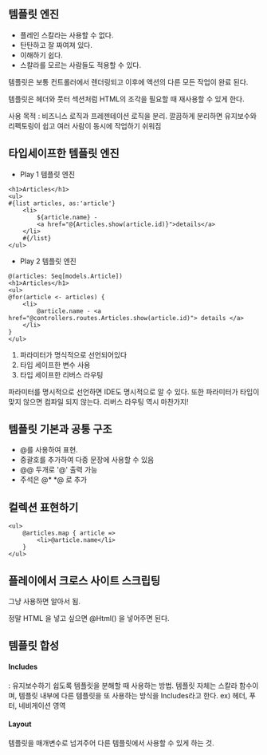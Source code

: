 ## 템플릿 엔진

* 플레인 스칼라는 사용할 수 없다.
* 탄탄하고 잘 짜여져 있다.
* 이해하기 쉽다.
* 스칼라를 모르는 사람들도 적용할 수 있다.

템플릿은 보통 컨트롤러에서 렌더링되고 이후에 액션의 다른 모든 작업이 완료 된다.

템플릿은 헤더와 풋터 섹션처럼 HTML의 조각을 필요할 때 재사용할 수 있게 한다.

사용 목적 : 비즈니스 로직과 프레젠테이션 로직을 분리. 깔끔하게 분리하면
유지보수와 리펙토링이 쉽고 여러 사람이 동시에 작업하기 쉬워짐

## 타입세이프한 템플릿 엔진
 
- Play 1 템플릿 엔진
```
<h1>Articles</h1>
<ul>
#{list articles, as:'article'}
    <li>
        ${article.name} -
        <a href="@{Articles.show(article.id)}">details</a>
    </li>
    #{/list}
</ul>
```

- Play 2 템플릿 엔진
```
@(articles: Seq[models.Article])
<h1>Articles</h1>
<ul>
@for(article <- articles) {
    <li>
        @article.name - <a href="@controllers.routes.Articles.show(article.id)"> details </a>
    </li>
}
</ul>
```
1. 파라미터가 명식적으로 선언되어있다
2. 타입 세이프한 변수 사용
3. 타입 세이프한 리버스 라우팅

파라미터를 명시적으로 선언하면 IDE도 명시적으로 알 수
있다. 또한 파라미터가 타입이 맞지 않으면 컴파일 되지
않는다. 리버스 라우팅 역시 마찬가지!


## 템플릿 기본과 공통 구조

- @를 사용하여 표현.
- 중괄호를 추가하여 다중 문장에 사용할 수 있음
- @@ 두개로 '@' 출력 가능
- 주석은 @* *@ 로 추가

## 컬렉션 표현하기
```
<ul>
    @articles.map { article =>
        <li>@article.name</li>
    }
</ul>
```
## 플레이에서 크로스 사이트 스크립팅

그냥 사용하면 알아서 됨.

정말 HTML 을 넣고 싶으면 @Html() 을 넣어주면 된다.


## 템플릿 합성

#### Includes
: 유지보수하기 쉽도록 템플릿을 분해할 때 사용하는 방법. 템플릿 자체는 스칼라
함수이며, 템플릿 내부에 다른 템플릿을 또 사용하는 방식을 Includes라고 한다.
ex) 헤더, 푸터, 네비게이션 영역

#### Layout
템플릿을 매개변수로 넘겨주어 다른 템플릿에서 사용할 수 있게 하는 것.
